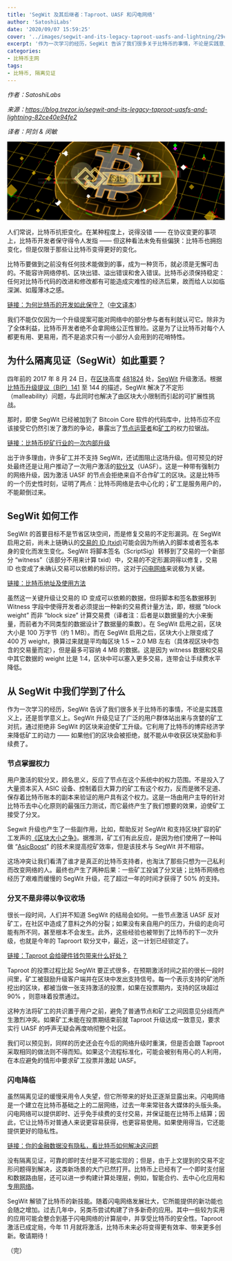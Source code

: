 ```yaml
---
title: 'SegWit 及其后继者：Taproot、UASF 和闪电网络'
author: 'SatoshiLabs'
date: '2020/09/07 15:59:25'
cover: '../images/segwit-and-its-legacy-taproot-uasfs-and-lightning/29ce3aaaafb64ff783d31fe7d3265cc2.png'
excerpt: '作为一次学习的经历，SegWit 告诉了我们很多关于比特币的事情，不论是实践意义上，还是哲学意义上'
categories:
- 比特币主网
tags:
- 比特币, 隔离见证
---
```


*作者：SatoshiLabs*

*来源：<https://blog.trezor.io/segwit-and-its-legacy-taproot-uasfs-and-lightning-82ce40e94fe2>*

*译者：阿剑 & 闵敏*


![1](../images/segwit-and-its-legacy-taproot-uasfs-and-lightning/29ce3aaaafb64ff783d31fe7d3265cc2.png)

人们常说，比特币抗拒变化。在某种程度上，说得没错 —— 在协议变更的事项上，比特币开发者保守得令人发指 —— 但这种看法未免有些偏狭：比特币也拥抱变化，但是仅限于那些让比特币变得更好的变化。

比特币要做到之前没有任何技术能做到的事，成为一种货币，就必须是无懈可击的。不能容许网络停机、区块出错、溢出错误和舍入错误。比特币必须保持稳定：任何对比特币代码的改进和修改都有可能造成灾难性的经济后果，故而给人以如临深渊、如履薄冰之感。

[链接：为何比特币的开发如此保守？](https://blog.trezor.io/why-is-bitcoin-development-so-conservative-a22d37765c5b)（[中文译本](https://ethfans.org/posts/why-is-bitcoin-development-so-conservativ)）

我们不能仅仅因为一个升级提案可能对网络中的部分参与者有利就认可它。除非为了全体利益，比特币开发者绝不会拿网络公正性冒险。这是为了让比特币对每个人都更有用、更易用，而不是追求只有一小部分人会用到的花哨特性。

## 为什么隔离见证（SegWit）如此重要？

四年前的 2017 年 8 月 24 日，在[区块](https://wiki.trezor.io/Block)高度 [481824](https://btc1.trezor.io/block/0000000000000000001c8018d9cb3b742ef25114f27563e3fc4a1902167f9893) 处，[SegWit](https://wiki.trezor.io/SegWit) 升级激活。根据[比特币升级提议（BIP）141](https://github.com/bitcoin/bips/blob/master/bip-0141.mediawiki) 至 144 的描述，SegWit 解决了不定形（malleability）问题，与此同时也解决了由区块大小限制而引起的可扩展性挑战。

那时，即使 SegWit 已经被加到了 Bitcoin Core 软件的代码库中，比特币应不应该接受它仍然引发了激烈的争论，暴露出了[节点运营者](https://wiki.trezor.io/Full_node)和[矿工](https://wiki.trezor.io/Miner)的权力拉锯战。

[链接：比特币挖矿行业的一次内部升级](https://blog.trezor.io/an-insider-update-on-the-bitcoin-mining-industry-b5fc020a3c1d)

出于许多理由，许多矿工并不支持 SegWit，还试图阻止这场升级。但可预见的好处最终还是让用户推动了一次用户激活的[软分叉](https://wiki.trezor.io/Soft_fork)（UASF）。这是一种带有强制力的网络升级，因为激活 UASF 的节点会拒绝来自不合作矿工的区块。这是比特币的一个历史性时刻，证明了两点：比特币网络是去中心化的；矿工是服务用户的，不能颠倒过来。

## SegWit 如何工作

SegWit 的首要目标不是节省区块空间，而是修复交易的不定形漏洞。在 SegWit 启用之前，尚未上链确认的[交易的 ID (txid)](https://wiki.trezor.io/Transaction_ID)可能会因为所纳入的脚本或者签名本身的变化而发生变化。SegWit 将脚本签名（ScriptSig）转移到了交易的一个新部分  “witness”（该部分不用来计算 txid）中，交易的不定形漏洞得以修复，交易 ID 也变成了未确认交易可以依赖的标识符。这对于[闪电网络](https://wiki.trezor.io/Lightning_network)来说极为关键。

[链接：比特币地址及使用方法](https://blog.trezor.io/bitcoin-addresses-and-how-to-use-them-35e7312098ff)

虽然这一关键升级让交易的 ID 变成可以依赖的数据，但将脚本和签名数据移到 Witness 字段中使得开发者必须提出一种新的交易费计量方法，即，根据 “block weight” 而非 “block size” 计算交易费（译者注：后者是以数据量的大小来衡量，而前者为不同类型的数据设计了数据量的乘数）。在 SegWit 启用之前，区块大小是 100 万字节（约 1 MB）。而在 SegWit 启用之后，区块大小上限变成了 400 万 weight，换算过来就是平均每区块 1.5 ~ 2.0 MB 左右（具体视区块中包含的交易量而定），但是最多可容纳 4 MB 的数据。这是因为 witness 数据和交易中其它数据的 weight 比是 1:4，区块中可以塞入更多交易，连带会让手续费水平降低。

## 从 SegWit 中我们学到了什么

作为一次学习的经历，SegWit 告诉了我们很多关于比特币的事情，不论是实践意义上，还是哲学意义上。SegWit 升级见证了广泛的用户群体站出来与贪婪的矿工对抗，通过拒绝非 SegWit 的区块来迫使矿工升级。它利用了比特币的博弈经济学来降低矿工的动力 —— 如果他们的区块会被拒绝，就不能从中收获区块奖励和手续费了。

### **节点掌握权力**

用户激活的软分叉，顾名思义，反应了节点在这个系统中的权力范围。不是投入了大量资本买入 ASIC 设备、控制着巨大算力的矿工有这个权力，反而是微不足道、保存着比特币账本的副本来验证的用户具有这个权力。这是一场由用户主导的针对比特币去中心化原则的最强压力测试，而它最终产生了我们想要的效果，迫使矿工接受了分叉。

Segwit 升级也产生了一些副作用，比如，帮助反对 SegWit 和支持区块扩容的矿工发声的[《区块大小之争》](https://blog.bitmex.com/the-blocksize-war-chapter-1-first-strike/)。据推测，矿工们有此反应，是因为他们使用了一种叫做 “[AsicBoost](https://bitcoinmagazine.com/business/breaking-down-bitcoins-asicboost-scandal-solutions)” 的技术来提高挖矿效率，但是该技术与 SegWit 并不相容。

这场冲突让我们看清了谁才是真正的比特币支持者，也淘汰了那些只想为一己私利而改变网络的人。最终也产生了两种后果：一些矿工投诚了分叉链；比特币网络也经历了艰难而缓慢的 SegWit 升级，花了超过一年的时间才获得了 50% 的支持。

### **分叉不是非得以争议收场**

很长一段时间，人们并不知道 SegWit 的结局会如何。一些节点激活 UASF 反对矿工，在社区中造成了意料之外的分裂；如果没有来自用户的压力，升级的走向可能有所不同，甚至根本不会发生。此外，这些经验也被带到了比特币的下一次升级，也就是今年的 Taproort 软分叉中，最近，这一计划已经锁定了。

[链接：Taproot 会给硬件钱包带来什么好处？](https://blog.trezor.io/how-taproot-will-benefit-hardware-wallets-fa43c0b6123e)

Taproot 的投票过程比起 SegWit 要正式很多，在预期激活时间之前的很长一段时间里，矿工被鼓励升级客户端并在区块中发出支持信号。每一个表示支持的矿池所挖出的区块，都被当做一张支持激活的投票，如果在投票期内，支持的区块超过 90% ，则意味着投票通过。

这种方法将矿工的共识置于用户之前，避免了普通节点和矿工之间因意见分歧而产生激烈冲突。如果矿工未能在投票期结束前就 Taproot 升级达成一致意见，要求实行 UASF 的呼声无疑会再度响彻整个社区。

我们可以预见到，同样的历史还会在今后的网络升级时重演，但是否会跟 Taproot 采取相同的做法则不得而知。如果这个流程标准化，可能会被别有用心的人利用，在本应避免的情形中要求矿工投票并激起 UASF。

### **闪电降临**

虽然隔离见证的缓慢采用令人失望，但它所带来的好处正逐渐显露出来。闪电网络是一个建立在比特币基础之上的二层网络，过去一年来常驻各大媒体的头版头条。闪电网络可以提供即时、近乎免手续费的支付交易，并保证能在比特币上结算；因此，它让比特币对普通人来说更容易获得，也更容易使用。如果使用得当，它还能提供更好的隐私性。

[链接：你的金融数据没有隐私，看比特币如何解决这问题](https://bitcoinmagazine.com/culture/financial-data-private-bitcoin-tips)

没有隔离见证，可靠的即时支付是不可能实现的；但是，由于上文提到的交易不定形问题得到解决，这类新场景的大门已然打开。比特币上已经有了一个即时支付层和数据路由层，还可以进一步构建计算处理层，例如，智能合约、去中心化应用和[专用网络](https://twitter.com/ImperviousAi/status/1428857277256142851)。

SegWit 解锁了比特币的新技能。随着闪电网络发展壮大，它所能提供的新功能也会随之增加。过去几年中，另类币尝试构建了许多新奇的应用。其中一些较为实用的应用可能会整合到基于闪电网络的计算层中，并享受比特币的安全性。Taproot  激活已成定局，今年 11 月就将激活，比特币未来必将变得更有效率、带来更多创新。敬请期待！

（完）

